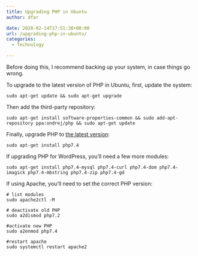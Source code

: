 ```yaml
---
title: Upgrading PHP in Ubuntu
author: dfar

date: 2020-02-14T17:51:38+00:00
url: /upgrading-php-in-ubuntu/
categories:
  - Technology

---
```

Before doing this, I recommend backing up your system, in case things go wrong.

To upgrade to the latest version of PHP in Ubuntu, first, update the system:

<pre class="wp-block-code"><code>sudo apt-get update && sudo apt-get upgrade</code></pre>

Then add the third-party repository:

<pre class="wp-block-code"><code>sudo apt-get install software-properties-common && sudo add-apt-repository ppa:ondrej/php && sudo apt-get update</code></pre>

Finally, upgrade PHP to <a rel="noreferrer noopener" aria-label="the latest version (opens in a new tab)" href="https://www.php.net/downloads.php" target="_blank">the latest version</a>:

<pre class="wp-block-code"><code>sudo apt-get install php7.4</code></pre>

If upgrading PHP for WordPress, you&#8217;ll need a few more modules:

<pre class="wp-block-code"><code>sudo apt-get install php7.4-mysql php7.4-curl php7.4-dom php7.4-imagick php7.4-mbstring php7.4-zip php7.4-gd</code></pre>

If using Apache, you&#8217;ll need to set the correct PHP version:

<pre class="wp-block-code"><code># list modules
sudo apache2ctl -M

# deactivate old PHP
sudo a2dismod php7.2

#activate new PHP
sudo a2enmod php7.4

#restart apache
sudo systemctl restart apache2</code></pre>